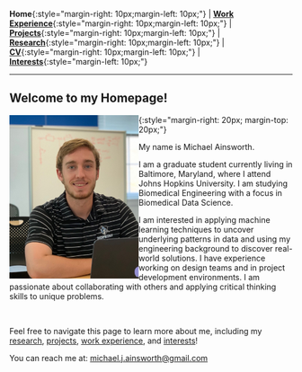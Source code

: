 **Home**{:style="margin-right: 10px;margin-left: 10px;"}
|
[**Work Experience**](http://michaelainsworth.me/workExperience){:style="margin-right: 10px;margin-left: 10px;"}
|
[**Projects**](http://michaelainsworth.me/projects){:style="margin-right: 10px;margin-left: 10px;"}
|
[**Research**](http://michaelainsworth.me/research){:style="margin-right: 10px;margin-left: 10px;"}
|
[**CV**](http://michaelainsworth.me/aboutMe){:style="margin-right: 10px;margin-left: 10px;"}
|
[**Interests**](http://michaelainsworth.me/interests){:style="margin-left: 10px;"}

___

## Welcome to my Homepage!

<img align="left" width="230" height="291" src="pictures/profile.JPG">{:style="margin-right: 20px; margin-top: 20px;"}

My name is Michael Ainsworth.

I am a graduate student currently living in Baltimore, Maryland, where I attend Johns Hopkins University. I am studying Biomedical Engineering with a focus in Biomedical Data Science.

I am interested in applying machine learning techniques to uncover underlying patterns in data and using my engineering background to discover real-world solutions. I have experience working on design teams and in project development environments. I am passionate about collaborating with others and applying critical thinking skills to unique problems. 

<br/>

Feel free to navigate this page to learn more about me, including my [research](http://michaelainsworth.me/research), [projects](http://michaelainsworth.me/projects), [work experience](http://michaelainsworth.me/workExperience), and [interests](http://michaelainsworth.me/interests)!

You can reach me at: michael.j.ainsworth@gmail.com
